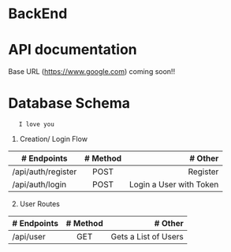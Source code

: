 # BackEnd
# API documentation

Base URL (https://www.google.com) coming soon!!

# Database Schema

```
   I love you
```


1. Creation/ Login Flow

| # Endpoints        | # Method  | # Other                 |
| -------------------|:---------:| -----------------------:|
| /api/auth/register |   POST    | Register                |
| /api/auth/login    |   POST    | Login a User with Token |


2.  User Routes

| # Endpoints | # Method | # Other               |
| ------------|:--------:| ---------------------:|
| /api/user   |   GET    | Gets a List of Users  |


